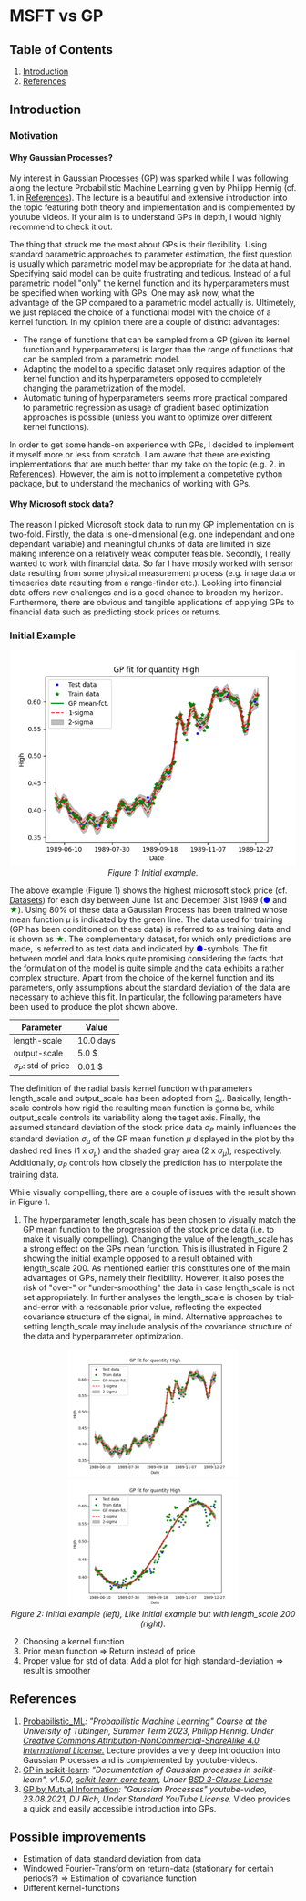 # MSFT vs GP
## Table of Contents

1. [Introduction](#introductionn)
2. [References](#references)

## Introduction

### Motivation

#### Why Gaussian Processes?

My interest in Gaussian Processes (GP) was sparked while I was following along the lecture Probabilistic Machine Learning given by Philipp Hennig (cf. 1. in [References](#references)). The lecture is a beautiful and extensive introduction into the topic featuring both theory and implementation and is complemented by youtube videos. If your aim is to understand GPs in depth, I would highly recommend to check it out. 

The thing that struck me the most about GPs is their flexibility. Using standard parametric approaches to parameter estimation, the first question is usually which parametric model may be appropriate  for the data at hand. Specifying said model can be quite frustrating and tedious. Instead of a full parametric model "only" the kernel function and its hyperparameters must be specified when working with GPs. One may ask now, what the advantage of the GP compared to a parametric model actually is. Ultimetely, we just replaced the choice of a functional model with the choice of a kernel function.  In my opinion there are a couple of distinct advantages:

* The range of functions that can be sampled from a GP (given its kernel function and hyperparameters) is larger than the range of functions that can be sampled from a parametric model. 
* Adapting the model to a specific dataset only requires adaption of the kernel function and its hyperparameters opposed to completely changing the parametrization of the model.
* Automatic tuning of hyperparameters seems more practical compared to parametric regression as usage of gradient based optimization approaches is possible (unless you want to optimize over different kernel functions).

In order to get some hands-on experience with GPs, I decided to implement it myself more or less from scratch. I am aware that there are existing implementations that are much better than my take on the topic (e.g. 2. in [References](#references)). However, the aim is not to implement a competetive python package, but to understand the mechanics of working with GPs. 

#### Why Microsoft stock data?
The reason I picked Microsoft stock data to run my GP implementation on is two-fold. Firstly, the data is one-dimensional (e.g. one independant and one dependant variable) and meaningful chunks of data are limited in size making inference on a relatively weak computer feasible. Secondly, I really wanted to work with financial data. So far I have mostly worked with sensor data resulting from some physical measurement process (e.g. image data or timeseries data resulting from a range-finder etc.). Looking into financial data offers new challenges and is a good chance to broaden my horizon. Furthermore, there are obvious and tangible applications of applying GPs to financial data such as predicting stock prices or returns. 

### Initial Example

<p align="center">
  <img src="resources/PriceHigh_19890601_19891231_HandTuned.png" alt="drawing" width="600"/>
  <br>
  <em>Figure 1: Initial example.</em>
</p>

The above example (Figure 1) shows the highest microsoft stock price (cf. <a href="/DataSets/Docs/Datasets.md">Datasets</a>) for each day between June 1st and December 31st 1989 (<span style="color: blue;">&#9679;</span> and <span style="color: green;">&#9733;</span>). Using 80% of these data a Gaussian Process has been trained whose mean function $\mu$ is indicated by the green line.  The data used for training (GP has been conditioned on these data) is referred to as training data and is shown as <span style="color: green;">&#9733;</span>. The complementary dataset, for which only predictions are made, is referred to as test data and indicated by <span style="color: blue;">&#9679;</span>-symbols. 
The fit between model and data looks quite promising considering the facts that the formulation of the model is quite simple and the data exhibits a rather complex structure. Apart from the choice of the kernel function and its parameters, only assumptions about the standard deviation of the data are necessary to achieve this fit. 
In  particular, the following parameters have been used to produce the plot shown above. 

|Parameter                    |Value     |
|-----------------------------|----------|
|length-scale                 |10.0 days |
|output-scale                 |5.0 $     |
|$\sigma_{P}$: std of price   |0.01 $    |

The definition of the radial basis kernel function with parameters length_scale and output_scale has been adopted from [3.](#references). Basically, length-scale controls how rigid the resulting mean function is gonna be, while output_scale controls its variability along the taget axis. 
Finally, the assumed standard deviation of the stock price data $\sigma_P$ mainly influences the standard deviation $\sigma_{\mu}$ of the GP mean function $\mu$ displayed in the plot by the dashed red lines (1 x $\sigma_{\mu}$) and the shaded gray area (2 x $\sigma_{\mu}$), respectively. Additionally, $\sigma_P$ controls how closely the prediction has to interpolate the training data.  

While visually compelling, there are a couple of issues with the result shown in Figure 1.

1. The hyperparameter length_scale has been chosen to visually match the GP mean function to the progression of the stock price data (i.e. to make it visually compelling). Changing the value of the length_scale has a strong effect on the GPs mean function. This is illustrated in Figure 2 showing the initial example opposed to a result obtained with length_scale 200. As mentioned earlier this constitutes one of the main advantages of GPs, namely their flexibility. However, it also poses the risk of "over-" or "under-smoothing" the data in case length_scale is not set appropriately. In further analyses the length_scale is chosen by trial-and-error with a reasonable prior value, reflecting the expected covariance structure of the signal, in mind. Alternative approaches to setting length_scale may include analysis of the covariance structure of the data and hyperparameter optimization. 
<p align="center">
  <img src="resources/PriceHigh_19890601_19891231_HandTuned.png" alt="drawing" width="300"/>
  <img src="resources/PriceHigh_19890601_19891231_HandTuned_LS200.png" alt="drawing" width="300"/>
  <br>
  <em>Figure 2: Initial example (left), Like initial example but with length_scale 200 (right).</em>
</p>

2. Choosing a kernel function
3. Prior mean function => Return instead of price
4. Proper value for std of data: Add a plot for high standard-deviation => result is smoother




<!-- 
<p align="center">
  <img src="resources/PriceHigh_19890601_19891231_HandTuned_TrainTestSpl_50_50.png" alt="drawing" width="600"/>
  <br>
  <em>Figure 2: Initial example with increased portion of test data.</em>
</p>

Problems start to show as soon as the portion of test data is increased. The result for a split with 50% training and 50% test data is shown in Figure 2. It is apparent that the model performs poorly for time periods where there are no training data points. Although the model indicates a high uncertainty about its mean function via the estimated $\sigma_{\mu}$, which is clearly visible in Figure 2, the estimate  


**Fit data and leave large gap in between with parameters==plot**

The green line indicates the mean function $\mu$ of a Gaussian Process (with radial basis function kernel) conditioned on 80% of these data. The standard deviation $\sigma$ of the mean $\mu$ is displayed by the dashed lines.
-->

## References
1. [Probabilistic_ML](https://github.com/philipphennig/Probabilistic_ML)*: "Probabilistic Machine Learning" Course at the University of Tübingen, Summer Term 2023, Philipp Hennig. Under [Creative Commons Attribution-NonCommercial-ShareAlike 4.0 International License.](https://creativecommons.org/licenses/by-nc-sa/4.0/)* Lecture provides a very deep introduction into Gaussian Processes and is complemented by youtube-videos.
2. [GP in scikit-learn](https://scikit-learn.org/stable/modules/gaussian_process.html)*: "Documentation of Gaussian processes in scikit-learn", v1.5.0, [scikit-learn core team](https://scikit-learn.org/dev/about.html#authors), Under [BSD 3-Clause License](https://opensource.org/license/bsd-3-clause)*
3. [GP by Mutual Information](https://www.youtube.com/watch?v=UBDgSHPxVME&t=432s)*: "Gaussian Processes" youtube-video, 23.08.2021, DJ Rich, Under Standard YouTube License.* Video provides a quick and easily accessible introduction into GPs.   

## Possible improvements
* Estimation of data standard deviation from data
* Windowed Fourier-Transform on return-data (stationary for certain periods?) => Estimation of covariance function
* Different kernel-functions 



